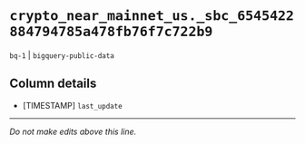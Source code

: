 # `crypto_near_mainnet_us._sbc_6545422884794785a478fb76f7c722b9`
`bq-1` | `bigquery-public-data`

## Column details
* [TIMESTAMP] `last_update`

-------------------------------------------------------------------------------
*Do not make edits above this line.*
